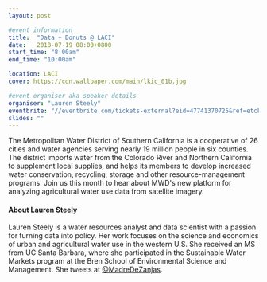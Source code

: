 ```yaml
---
layout: post

#event information
title:  "Data + Donuts @ LACI"
date:   2018-07-19 08:00+0800
start_time: "8:00am"
end_time: "10:00am"

location: LACI
cover: https://cdn.wallpaper.com/main/lkic_01b.jpg

#event organiser aka speaker details
organiser: "Lauren Steely"
eventbrite: "//eventbrite.com/tickets-external?eid=47741370725&ref=etckt"
slides: ""
---
```


The Metropolitan Water District of Southern California is a cooperative of 26 cities and water agencies serving nearly 19 million people in six counties. The district imports water from the Colorado River and Northern California to supplement local supplies, and helps its members to develop increased water conservation, recycling, storage and other resource-management programs. Join us this month to hear about MWD's new platform for analyzing agricultural water use data from satellite imagery.

#### About Lauren Steely

Lauren Steely is a water resources analyst and data scientist with a passion for turning data into policy. Her work focuses on the science and economics of urban and agricultural water use in the western U.S. She received an MS from UC Santa Barbara, where she participated in the Sustainable Water Markets program at the Bren School of Environmental Science and Management. She tweets at [@MadreDeZanjas](https://twitter.com/MadreDeZanjas).
